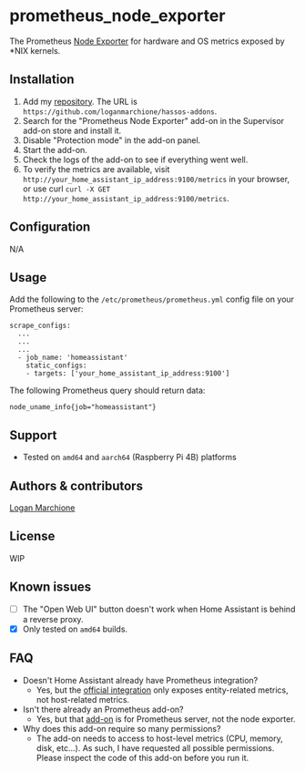 # prometheus_node_exporter

The Prometheus [Node Exporter](https://github.com/prometheus/node_exporter) for hardware and OS metrics exposed by *NIX kernels.

## Installation

1. Add my [repository](https://github.com/loganmarchione/hassos-addons). The URL is `https://github.com/loganmarchione/hassos-addons`.
2. Search for the "Prometheus Node Exporter" add-on in the Supervisor add-on store and install it.
3. Disable "Protection mode" in the add-on panel.
4. Start the add-on.
5. Check the logs of the add-on to see if everything went well.
6. To verify the metrics are available, visit `http://your_home_assistant_ip_address:9100/metrics` in your browser, or use curl `curl -X GET http://your_home_assistant_ip_address:9100/metrics`.

## Configuration

N/A

## Usage

Add the following to the `/etc/prometheus/prometheus.yml` config file on your Prometheus server:

    scrape_configs:
      ...
      ...
      ...
      - job_name: 'homeassistant'
        static_configs:
        - targets: ['your_home_assistant_ip_address:9100']

The following Prometheus query should return data:

    node_uname_info{job="homeassistant"}

## Support

- Tested on `amd64` and `aarch64` (Raspberry Pi 4B) platforms

## Authors & contributors

[Logan Marchione](https://github.com/loganmarchione)

## License

WIP

## Known issues

- [ ] The "Open Web UI" button doesn't work when Home Assistant is behind a reverse proxy.
- [X] Only tested on `amd64` builds.

## FAQ

- Doesn't Home Assistant already have Prometheus integration?
    - Yes, but the [official integration](https://www.home-assistant.io/integrations/prometheus/) only exposes entity-related metrics, not host-related metrics.
- Isn't there already an Prometheus add-on?
    - Yes, but that [add-on](https://github.com/hassio-addons/addon-prometheus) is for Prometheus server, not the node exporter.
- Why does this add-on require so many permissions?
    - The add-on needs to access to host-level metrics (CPU, memory, disk, etc...). As such, I have requested all possible permissions. Please inspect the code of this add-on before you run it.
